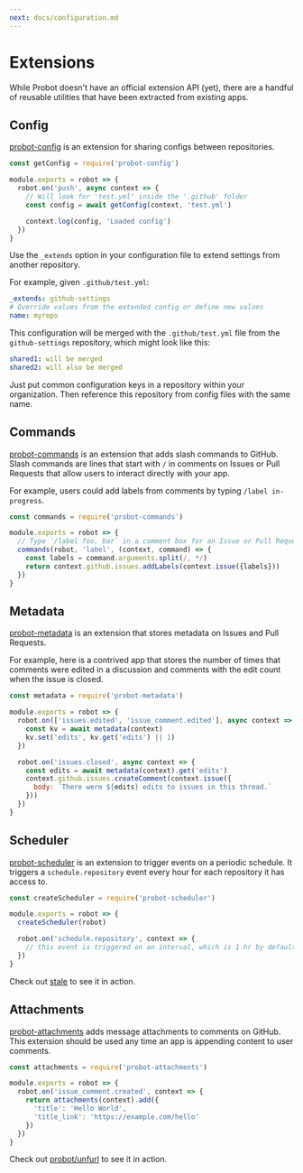 ```yaml
---
next: docs/configuration.md
---
```


# Extensions

While Probot doesn't have an official extension API (yet), there are a handful of reusable utilities that have been extracted from existing apps.

## Config

[probot-config](https://github.com/getsentry/probot-config) is an extension for sharing configs between repositories.


```js
const getConfig = require('probot-config')

module.exports = robot => {
  robot.on('push', async context => {
    // Will look for 'test.yml' inside the '.github' folder
    const config = await getConfig(context, 'test.yml')

    context.log(config, 'Loaded config')
  })
}
```

Use the `_extends` option in your configuration file to extend settings from another repository.

For example, given `.github/test.yml`:

```yaml
_extends: github-settings
# Override values from the extended config or define new values
name: myrepo
```

This configuration will be merged with the `.github/test.yml` file from the `github-settings` repository, which might look like this:

```yaml
shared1: will be merged
shared2: will also be merged
```

Just put common configuration keys in a repository within your organization. Then reference this repository from config files with the same name.

## Commands

[probot-commands](http://github.com/probot/commands) is an extension that adds slash commands to GitHub. Slash commands are lines that start with `/` in comments on Issues or Pull Requests that allow users to interact directly with your app.

For example, users could add labels from comments by typing `/label in-progress`.

```js
const commands = require('probot-commands')

module.exports = robot => {
  // Type `/label foo, bar` in a comment box for an Issue or Pull Request
  commands(robot, 'label', (context, command) => {
    const labels = command.arguments.split(/, */)
    return context.github.issues.addLabels(context.issue({labels}))
  })
}
```

## Metadata

[probot-metadata](https://github.com/probot/metadata) is an extension that stores metadata on Issues and Pull Requests.

For example, here is a contrived app that stores the number of times that comments were edited in a discussion and comments with the edit count when the issue is closed.

```js
const metadata = require('probot-metadata')

module.exports = robot => {
  robot.on(['issues.edited', 'issue_comment.edited'], async context => {
    const kv = await metadata(context)
    kv.set('edits', kv.get('edits') || 1)
  })

  robot.on('issues.closed', async context => {
    const edits = await metadata(context).get('edits')
    context.github.issues.createComment(context.issue({
      body: `There were ${edits} edits to issues in this thread.`
    }))
  })
}
```

## Scheduler

[probot-scheduler](https://github.com/probot/scheduler) is an extension to trigger events on a periodic schedule. It triggers a `schedule.repository` event every hour for each repository it has access to.

```js
const createScheduler = require('probot-scheduler')

module.exports = robot => {
  createScheduler(robot)

  robot.on('schedule.repository', context => {
    // this event is triggered on an interval, which is 1 hr by default
  })
}
```

Check out [stale](https://github.com/probot/stale) to see it in action.

## Attachments

[probot-attachments](https://github.com/probot/attachments) adds message attachments to comments on GitHub. This extension should be used any time an app is appending content to user comments.

```js
const attachments = require('probot-attachments')

module.exports = robot => {
  robot.on('issue_comment.created', context => {
    return attachments(context).add({
      'title': 'Hello World',
      'title_link': 'https://example.com/hello'
    })
  })
}
```

Check out [probot/unfurl](https://github.com/probot/unfurl) to see it in action.
